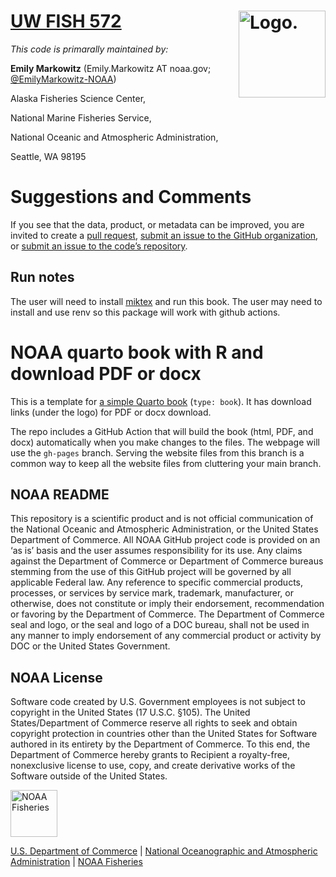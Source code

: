 # [UW FISH 572](https://github.com/afsc-gap-products/UW-FISH572) <img src="https://avatars.githubusercontent.com/u/91760178?s=96&amp;v=4" alt="Logo." align="right" width="139" height="139"/>

*This code is primarally maintained by:* 

**Emily Markowitz** (Emily.Markowitz AT noaa.gov;
[@EmilyMarkowitz-NOAA](https://github.com/EmilyMarkowitz-NOAA))

Alaska Fisheries Science Center,

National Marine Fisheries Service,

National Oceanic and Atmospheric Administration,

Seattle, WA 98195

# Suggestions and Comments

If you see that the data, product, or metadata can be improved, you are
invited to create a [pull
request](https://github.com/afsc-gap-products/gap_products/pulls),
[submit an issue to the GitHub
organization](https://github.com/afsc-gap-products/data-requests/issues),
or [submit an issue to the code’s
repository](https://github.com/afsc-gap-products/gap_products/issues).

## Run notes

The user will need to install [miktex](https://miktex.org/) and run this book.
The user may need to install and use renv so this package will work with github actions.

# NOAA quarto book with R and download PDF or docx

This is a template for [a simple Quarto book](https://nmfs-opensci.github.io/NOAA-quarto-book/) (`type: book`). It has download links (under the logo) for PDF or docx download.

The repo includes a GitHub Action that will build the book (html, PDF, and docx) automatically when you make changes to the files. The webpage will use the `gh-pages` branch. Serving the website files from this branch is a common way to keep all the website files from cluttering your main branch. 

## NOAA README

This repository is a scientific product and is not official
communication of the National Oceanic and Atmospheric Administration, or
the United States Department of Commerce. All NOAA GitHub project code
is provided on an ‘as is’ basis and the user assumes responsibility for
its use. Any claims against the Department of Commerce or Department of
Commerce bureaus stemming from the use of this GitHub project will be
governed by all applicable Federal law. Any reference to specific
commercial products, processes, or services by service mark, trademark,
manufacturer, or otherwise, does not constitute or imply their
endorsement, recommendation or favoring by the Department of Commerce.
The Department of Commerce seal and logo, or the seal and logo of a DOC
bureau, shall not be used in any manner to imply endorsement of any
commercial product or activity by DOC or the United States Government.

## NOAA License

Software code created by U.S. Government employees is not subject to
copyright in the United States (17 U.S.C. §105). The United
States/Department of Commerce reserve all rights to seek and obtain
copyright protection in countries other than the United States for
Software authored in its entirety by the Department of Commerce. To this
end, the Department of Commerce hereby grants to Recipient a
royalty-free, nonexclusive license to use, copy, and create derivative
works of the Software outside of the United States.

<img src="https://raw.githubusercontent.com/nmfs-general-modeling-tools/nmfspalette/main/man/figures/noaa-fisheries-rgb-2line-horizontal-small.png" alt="NOAA Fisheries" height="75"/>

[U.S. Department of Commerce](https://www.commerce.gov/) \| [National
Oceanographic and Atmospheric Administration](https://www.noaa.gov) \|
[NOAA Fisheries](https://www.fisheries.noaa.gov/)

